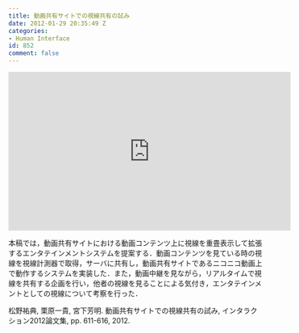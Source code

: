 ```yaml
---
title: 動画共有サイトでの視線共有の試み
date: 2012-01-29 20:35:49 Z
categories:
- Human Interface
id: 852
comment: false
---
```


<iframe width="560" height="315" src="https://www.youtube.com/embed/MAQ1Hye0ibQ" frameborder="0" allowfullscreen></iframe>


本稿では，動画共有サイトにおける動画コンテンツ上に視線を重畳表示して拡張するエンタテインメントシステムを提案する．動画コンテンツを見ている時の視線を視線計測器で取得，サーバに共有し，動画共有サイトであるニコニコ動画上で動作するシステムを実装した．また，動画中継を見ながら，リアルタイムで視線を共有する企画を行い，他者の視線を見ることによる気付き，エンタテインメントとしての視線について考察を行った．

松野祐典, 栗原一貴, 宮下芳明. 動画共有サイトでの視線共有の試み, インタラクション2012論文集, pp. 611-616, 2012.
